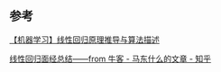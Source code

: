 











## 参考

[【机器学习】线性回归原理推导与算法描述](https://blog.csdn.net/pxhdky/article/details/82388964)

[线性回归面经总结——from 牛客 - 马东什么的文章 - 知乎](https://zhuanlan.zhihu.com/p/66519299)
